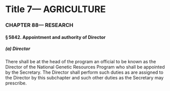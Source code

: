 
# Title 7— AGRICULTURE
### CHAPTER 88— RESEARCH
#### § 5842. Appointment and authority of Director
##### (a) Director

There shall be at the head of the program an official to be known as the Director of the National Genetic Resources Program who shall be appointed by the Secretary. The Director shall perform such duties as are assigned to the Director by this subchapter and such other duties as the Secretary may prescribe.
